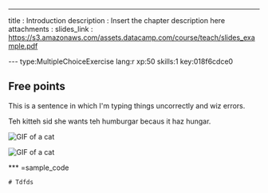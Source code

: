 ---
title       : Introduction
description : Insert the chapter description here
attachments :
  slides_link : https://s3.amazonaws.com/assets.datacamp.com/course/teach/slides_example.pdf

--- type:MultipleChoiceExercise lang:r xp:50 skills:1 key:018f6cdce0
## Free points

This is a sentence in which I'm typing things uncorrectly and wiz errors.

Teh kitteh sid she wants teh humburgar becaus it haz hungar.

![GIF of a cat](http://thecatapi.com/api/images/get?format=src&type=gif)

![GIF of a cat](http://thecatapi.com/api/images/get?format=src&type=gif&i=2)


*** =sample_code
```{r}
# Tdfds


```